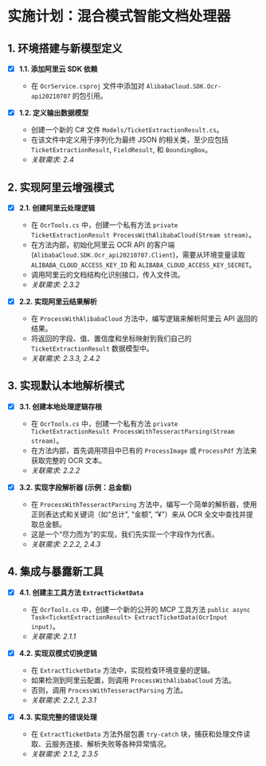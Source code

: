 # 实施计划：混合模式智能文档处理器

## 1. 环境搭建与新模型定义

- [x] **1.1. 添加阿里云 SDK 依赖**
    - 在 `OcrService.csproj` 文件中添加对 `AlibabaCloud.SDK.Ocr-api20210707` 的包引用。

- [x] **1.2. 定义输出数据模型**
    - 创建一个新的 C# 文件 `Models/TicketExtractionResult.cs`。
    - 在该文件中定义用于序列化为最终 JSON 的相关类，至少应包括 `TicketExtractionResult`, `FieldResult`, 和 `BoundingBox`。
    - *关联需求: 2.4*

## 2. 实现阿里云增强模式

- [x] **2.1. 创建阿里云处理逻辑**
    - 在 `OcrTools.cs` 中，创建一个私有方法 `private TicketExtractionResult ProcessWithAlibabaCloud(Stream stream)`。
    - 在方法内部，初始化阿里云 OCR API 的客户端 (`AlibabaCloud.SDK.Ocr_api20210707.Client`)，需要从环境变量读取 `ALIBABA_CLOUD_ACCESS_KEY_ID` 和 `ALIBABA_CLOUD_ACCESS_KEY_SECRET`。
    - 调用阿里云的文档结构化识别接口，传入文件流。
    - *关联需求: 2.3.2*

- [x] **2.2. 实现阿里云结果解析**
    - 在 `ProcessWithAlibabaCloud` 方法中，编写逻辑来解析阿里云 API 返回的结果。
    - 将返回的字段、值、置信度和坐标映射到我们自己的 `TicketExtractionResult` 数据模型中。
    - *关联需求: 2.3.3, 2.4.2*

## 3. 实现默认本地解析模式

- [x] **3.1. 创建本地处理逻辑存根**
    - 在 `OcrTools.cs` 中，创建一个私有方法 `private TicketExtractionResult ProcessWithTesseractParsing(Stream stream)`。
    - 在方法内部，首先调用项目中已有的 `ProcessImage` 或 `ProcessPdf` 方法来获取完整的 OCR 文本。
    - *关联需求: 2.2.2*

- [x] **3.2. 实现字段解析器 (示例：总金额)**
    - 在 `ProcessWithTesseractParsing` 方法中，编写一个简单的解析器，使用正则表达式和关键词（如“总计”, “金额”, “¥”）来从 OCR 全文中查找并提取总金额。
    - 这是一个“尽力而为”的实现，我们先实现一个字段作为代表。
    - *关联需求: 2.2.2, 2.4.3*

## 4. 集成与暴露新工具

- [x] **4.1. 创建主工具方法 `ExtractTicketData`**
    - 在 `OcrTools.cs` 中，创建一个新的公开的 MCP 工具方法 `public async Task<TicketExtractionResult> ExtractTicketData(OcrInput input)`。
    - *关联需求: 2.1.1*

- [x] **4.2. 实现双模式切换逻辑**
    - 在 `ExtractTicketData` 方法中，实现检查环境变量的逻辑。
    - 如果检测到阿里云配置，则调用 `ProcessWithAlibabaCloud` 方法。
    - 否则，调用 `ProcessWithTesseractParsing` 方法。
    - *关联需求: 2.2.1, 2.3.1*

- [x] **4.3. 实现完整的错误处理**
    - 在 `ExtractTicketData` 方法外层包裹 `try-catch` 块，捕获和处理文件读取、云服务连接、解析失败等各种异常情况。
    - *关联需求: 2.1.2, 2.3.5*
